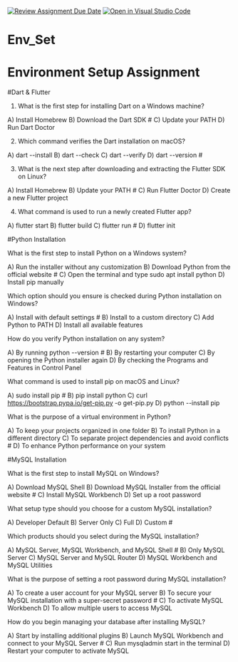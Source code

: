 [![Review Assignment Due Date](https://classroom.github.com/assets/deadline-readme-button-22041afd0340ce965d47ae6ef1cefeee28c7c493a6346c4f15d667ab976d596c.svg)](https://classroom.github.com/a/vnsr1XuU)
[![Open in Visual Studio Code](https://classroom.github.com/assets/open-in-vscode-2e0aaae1b6195c2367325f4f02e2d04e9abb55f0b24a779b69b11b9e10269abc.svg)](https://classroom.github.com/online_ide?assignment_repo_id=15658971&assignment_repo_type=AssignmentRepo)
# Env_Set

# Environment Setup Assignment

#Dart & Flutter

1. What is the first step for installing Dart on a Windows machine?

A) Install Homebrew
B) Download the Dart SDK #
C) Update your PATH
D) Run Dart Doctor


2. Which command verifies the Dart installation on macOS?

A) dart --install
B) dart --check
C) dart --verify
D) dart --version #


3. What is the next step after downloading and extracting the Flutter SDK on Linux?

A) Install Homebrew
B) Update your PATH #
C) Run Flutter Doctor
D) Create a new Flutter project


4. What command is used to run a newly created Flutter app?

A) flutter start
B) flutter build
C) flutter run #
D) flutter init


#Python Installation

What is the first step to install Python on a Windows system?

A) Run the installer without any customization
B) Download Python from the official website #
C) Open the terminal and type sudo apt install python
D) Install pip manually

Which option should you ensure is checked during Python installation on Windows?

A) Install with default settings #
B) Install to a custom directory
C) Add Python to PATH
D) Install all available features

How do you verify Python installation on any system?

A) By running python --version #
B) By restarting your computer
C) By opening the Python installer again
D) By checking the Programs and Features in Control Panel

What command is used to install pip on macOS and Linux?

A) sudo install pip #
B) pip install python
C) curl https://bootstrap.pypa.io/get-pip.py -o get-pip.py
D) python --install pip

What is the purpose of a virtual environment in Python?

A) To keep your projects organized in one folder
B) To install Python in a different directory
C) To separate project dependencies and avoid conflicts #
D) To enhance Python performance on your system

#MySQL Installation

What is the first step to install MySQL on Windows?

A) Download MySQL Shell
B) Download MySQL Installer from the official website #
C) Install MySQL Workbench
D) Set up a root password

What setup type should you choose for a custom MySQL installation?

A) Developer Default
B) Server Only
C) Full
D) Custom #

Which products should you select during the MySQL installation?

A) MySQL Server, MySQL Workbench, and MySQL Shell #
B) Only MySQL Server
C) MySQL Server and MySQL Router
D) MySQL Workbench and MySQL Utilities

What is the purpose of setting a root password during MySQL installation?

A) To create a user account for your MySQL server
B) To secure your MySQL installation with a super-secret password #
C) To activate MySQL Workbench
D) To allow multiple users to access MySQL

How do you begin managing your database after installing MySQL?

A) Start by installing additional plugins
B) Launch MySQL Workbench and connect to your MySQL Server #
C) Run mysqladmin start in the terminal
D) Restart your computer to activate MySQL

